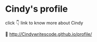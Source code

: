 # Cindy's profile
click 👇 link to know more about Cindy

🔗 http://Cindywritescode.github.io/profile/ 
